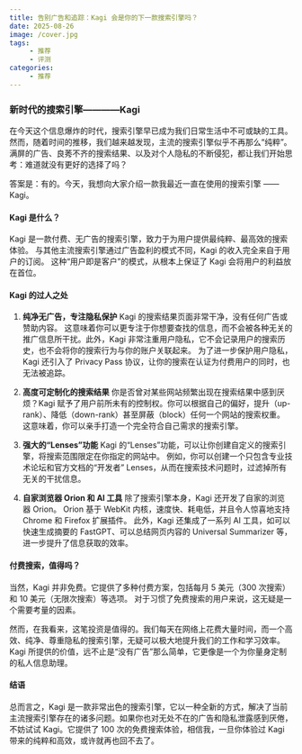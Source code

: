 ```yaml
---
title: 告别广告和追踪：Kagi 会是你的下一款搜索引擎吗？
date: 2025-08-26
image: /cover.jpg
tags:
     - 推荐
     - 评测
categories:
     - 推荐
---
```

### **新时代的搜索引擎————Kagi**

在今天这个信息爆炸的时代，搜索引擎早已成为我们日常生活中不可或缺的工具。然而，随着时间的推移，我们越来越发现，主流的搜索引擎似乎不再那么“纯粹”。满屏的广告、良莠不齐的搜索结果、以及对个人隐私的不断侵犯，都让我们开始思考：难道就没有更好的选择了吗？

答案是：有的。今天，我想向大家介绍一款我最近一直在使用的搜索引擎 —— Kagi。

#### **Kagi 是什么？**

Kagi 是一款付费、无广告的搜索引擎，致力于为用户提供最纯粹、最高效的搜索体验。 与其他主流搜索引擎通过广告盈利的模式不同，Kagi 的收入完全来自于用户的订阅。 这种“用户即是客户”的模式，从根本上保证了 Kagi 会将用户的利益放在首位。

#### **Kagi 的过人之处**

1.  **纯净无广告，专注隐私保护**
    Kagi 的搜索结果页面非常干净，没有任何广告或赞助内容。 这意味着你可以更专注于你想要查找的信息，而不会被各种无关的推广信息所干扰。此外，Kagi 非常注重用户隐私，它不会记录用户的搜索历史，也不会将你的搜索行为与你的账户关联起来。 为了进一步保护用户隐私，Kagi 还引入了 Privacy Pass 协议，让你的搜索在认证为付费用户的同时，也无法被追踪。

2.  **高度可定制化的搜索结果**
    你是否曾对某些网站频繁出现在搜索结果中感到厌烦？Kagi 赋予了用户前所未有的控制权。你可以根据自己的偏好，提升（up-rank）、降低（down-rank）甚至屏蔽（block）任何一个网站的搜索权重。 这意味着，你可以亲手打造一个完全符合自己需求的搜索引擎。

3.  **强大的“Lenses”功能**
    Kagi 的“Lenses”功能，可以让你创建自定义的搜索引擎，将搜索范围限定在你指定的网站中。 例如，你可以创建一个只包含专业技术论坛和官方文档的“开发者” Lenses，从而在搜索技术问题时，过滤掉所有无关的干扰信息。

4.  **自家浏览器 Orion 和 AI 工具**
    除了搜索引擎本身，Kagi 还开发了自家的浏览器 Orion。 Orion 基于 WebKit 内核，速度快、耗电低，并且令人惊喜地支持 Chrome 和 Firefox 扩展插件。 此外，Kagi 还集成了一系列 AI 工具，如可以快速生成摘要的 FastGPT、可以总结网页内容的 Universal Summarizer 等，进一步提升了信息获取的效率。

#### **付费搜索，值得吗？**

当然，Kagi 并非免费。它提供了多种付费方案，包括每月 5 美元（300 次搜索）和 10 美元（无限次搜索）等选项。 对于习惯了免费搜索的用户来说，这无疑是一个需要考量的因素。

然而，在我看来，这笔投资是值得的。我们每天在网络上花费大量时间，而一个高效、纯净、尊重隐私的搜索引擎，无疑可以极大地提升我们的工作和学习效率。 Kagi 所提供的价值，远不止是“没有广告”那么简单，它更像是一个为你量身定制的私人信息助理。

#### **结语**

总而言之，Kagi 是一款非常出色的搜索引擎，它以一种全新的方式，解决了当前主流搜索引擎存在的诸多问题。如果你也对无处不在的广告和隐私泄露感到厌倦，不妨试试 Kagi。它提供了 100 次的免费搜索体验，相信我，一旦你体验过 Kagi 带来的纯粹和高效，或许就再也回不去了。




